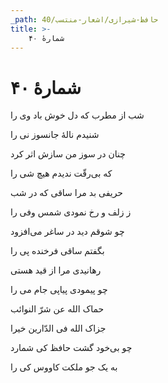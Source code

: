 ```yaml
---
_path: حافظ-شیرازی/اشعار-منتسب/40
title: >-
    شمارهٔ ۴۰
---
```

# شمارهٔ ۴۰

<div class="b" id="bn1"><div class="m1"><p>شب از مطرب که دل خوش باد وی را</p></div>
<div class="m2"><p>شنیدم نالهٔ جانسوز نى را</p></div></div>
<div class="b" id="bn2"><div class="m1"><p>چنان در سوز من سازش اثر کرد</p></div>
<div class="m2"><p>که بى‌رقّت ندیدم هیچ شی را</p></div></div>
<div class="b" id="bn3"><div class="m1"><p>حریفى بد مرا ساقى که در شب</p></div>
<div class="m2"><p>ز زلف و رخ نمودى شمس وفى را</p></div></div>
<div class="b" id="bn4"><div class="m1"><p>چو شوقم دید در ساغر مى‌افزود</p></div>
<div class="m2"><p>بگفتم ساقى فرخنده پى را</p></div></div>
<div class="b" id="bn5"><div class="m1"><p>رهانیدى مرا از قید هستى</p></div>
<div class="m2"><p>چو پیمودى پیاپى جام مى را</p></div></div>
<div class="b" id="bn6"><div class="m1"><p>حماک الله عن شرّ النوائب</p></div>
<div class="m2"><p>جزاک الله فى الدّارین خیرا</p></div></div>
<div class="b" id="bn7"><div class="m1"><p>چو بی‌خود گشت حافظ کى شمارد</p></div>
<div class="m2"><p>به یک جو ملکت کاووس کى را</p></div></div>
